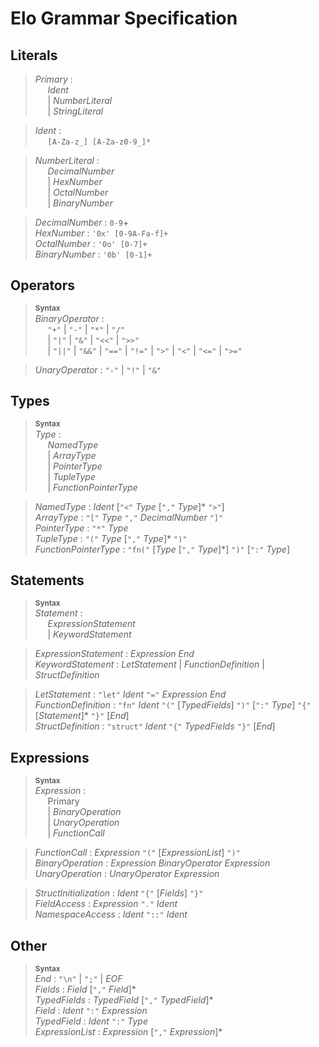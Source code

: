 # Elo Grammar Specification

## Literals
> _Primary_ :  
> &nbsp;&nbsp;&nbsp;&nbsp; _Ident_   
> &nbsp;&nbsp;&nbsp;&nbsp; | _NumberLiteral_  
> &nbsp;&nbsp;&nbsp;&nbsp; | _StringLiteral_  

> _Ident_ :  
> &nbsp;&nbsp;&nbsp;&nbsp; `[A-Za-z_] [A-Za-z0-9_]*`

> _NumberLiteral_ :  
> &nbsp;&nbsp;&nbsp;&nbsp; _DecimalNumber_  
> &nbsp;&nbsp;&nbsp;&nbsp; | _HexNumber_  
> &nbsp;&nbsp;&nbsp;&nbsp; | _OctalNumber_  
> &nbsp;&nbsp;&nbsp;&nbsp; | _BinaryNumber_  

> _DecimalNumber_ : `0-9`+  
> _HexNumber_ : `'0x' [0-9A-Fa-f]+`  
> _OctalNumber_ : `'0o' [0-7]+`  
> _BinaryNumber_ : `'0b' [0-1]+`  

## Operators
> **<sup>Syntax</sup>**  
> _BinaryOperator_ :  
> &nbsp;&nbsp;&nbsp;&nbsp; `"+"` | `"-"` | `"*"` | `"/"`  
> &nbsp;&nbsp;&nbsp;&nbsp; | `"|"` | `"&"` | `"<<"` | `">>"`  
> &nbsp;&nbsp;&nbsp;&nbsp; | `"||"` | `"&&"` | `"=="` | `"!="` | `">"` | `"<"` | `"<="` | `">="`  

> _UnaryOperator_ : `"-"` | `"!"` | `"&"`  

## Types
> **<sup>Syntax</sup>**  
> _Type_ :  
> &nbsp;&nbsp;&nbsp;&nbsp; _NamedType_  
> &nbsp;&nbsp;&nbsp;&nbsp; | _ArrayType_  
> &nbsp;&nbsp;&nbsp;&nbsp; | _PointerType_  
> &nbsp;&nbsp;&nbsp;&nbsp; | _TupleType_  
> &nbsp;&nbsp;&nbsp;&nbsp; | _FunctionPointerType_  

> _NamedType_ : _Ident_ [`"<"` _Type_ [`","` _Type_]* `">"`]  
> _ArrayType_ : `"["` _Type_ `","` _DecimalNumber_ `"]"`  
> _PointerType_ : `"*"` _Type_  
> _TupleType_ : `"("` _Type_ [`","` _Type_]* `")"`  
> _FunctionPointerType_ : `"fn("` [_Type_ [`","` _Type_]*] `")"` [`":"` _Type_]  

## Statements
> **<sup>Syntax</sup>**  
> _Statement_ :  
> &nbsp;&nbsp;&nbsp;&nbsp; _ExpressionStatement_  
> &nbsp;&nbsp;&nbsp;&nbsp; | _KeywordStatement_  

> _ExpressionStatement_ : _Expression_ _End_  
> _KeywordStatement_ : _LetStatement_ | _FunctionDefinition_ | _StructDefinition_  

> _LetStatement_ : `"let"` _Ident_ `"="` _Expression_ _End_  
> _FunctionDefinition_ : `"fn"` _Ident_ `"("` [_TypedFields_] `")"` [`":"` _Type_] `"{"` [_Statement_]* `"}"` [_End_]  
> _StructDefinition_ : `"struct"` _Ident_ `"{"` _TypedFields_ `"}"` [_End_]  

## Expressions
> **<sup>Syntax</sup>**  
> _Expression_ :  
> &nbsp;&nbsp;&nbsp;&nbsp; Primary  
> &nbsp;&nbsp;&nbsp;&nbsp; | _BinaryOperation_  
> &nbsp;&nbsp;&nbsp;&nbsp; | _UnaryOperation_  
> &nbsp;&nbsp;&nbsp;&nbsp; | _FunctionCall_ 

> _FunctionCall_ : _Expression_ `"("` [_ExpressionList_] `")"`  
> _BinaryOperation_ : _Expression_ _BinaryOperator_ _Expression_  
> _UnaryOperation_ : _UnaryOperator_ _Expression_  

> _StructInitialization_ : _Ident_ `"{"` [_Fields_] `"}"`  
> _FieldAccess_ : _Expression_ `"."` _Ident_  
> _NamespaceAccess_ : _Ident_ `"::"` _Ident_  

## Other
> **<sup>Syntax</sup>**  
> _End_ : `"\n"` | `";"` | _EOF_  
> _Fields_ : _Field_ [`","` _Field_]*  
> _TypedFields_ : _TypedField_ [`","` _TypedField_]*  
> _Field_ : _Ident_ `":"` _Expression_  
> _TypedField_ : _Ident_ `":"` _Type_  
> _ExpressionList_ : _Expression_ [`","` _Expression_]*  
